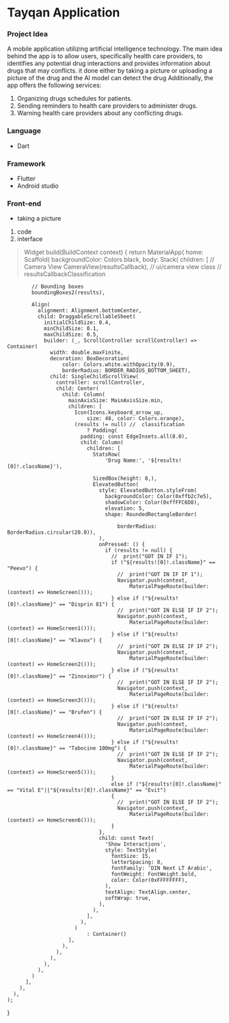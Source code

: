 # Tayqan Application
### Project Idea
A mobile application utilizing artificial intelligence technology. The main idea behind the app is to allow users, specifically health care providers, to identifies any potential drug interactions and provides information about drugs that may conflicts. it done either by taking a picture or uploading a picture of the drug and the AI model can detect the drug Additionally, the app offers the following services:
1. Organizing drugs schedules for patients.
2. Sending reminders to health care providers to administer drugs.
3. Warning health care providers about any conflicting drugs.


### Language
* Dart

### Framework
* Flutter
* Android studio

### Front-end
* taking a picture
1. code
2. interface

>   Widget build(BuildContext context) {
    return MaterialApp(
      home: Scaffold(
        backgroundColor: Colors.black,
        body: Stack(
          children: <Widget>[
            // Camera View
            CameraView(resultsCallback), // ui/camera view class // resultsCallbackClassification

            // Bounding boxes
            boundingBoxes2(results),

            Align(
              alignment: Alignment.bottomCenter,
              child: DraggableScrollableSheet(
                initialChildSize: 0.4,
                minChildSize: 0.1,
                maxChildSize: 0.5,
                builder: (_, ScrollController scrollController) => Container(
                  width: double.maxFinite,
                  decoration: BoxDecoration(
                      color: Colors.white.withOpacity(0.9),
                      borderRadius: BORDER_RADIUS_BOTTOM_SHEET),
                  child: SingleChildScrollView(
                    controller: scrollController,
                    child: Center(
                      child: Column(
                        mainAxisSize: MainAxisSize.min,
                        children: [
                          Icon(Icons.keyboard_arrow_up,
                              size: 48, color: Colors.orange),
                          (results != null) //  classification
                              ? Padding(
                            padding: const EdgeInsets.all(8.0),
                            child: Column(
                              children: [
                                StatsRow(
                                    'Drug Name:', '${results![0]!.className}'),

                                SizedBox(height: 8,),
                                ElevatedButton(
                                  style: ElevatedButton.styleFrom(
                                    backgroundColor: Color(0xffb2c7e5),
                                    shadowColor: Color(0xffFFC6D8),
                                    elevation: 5,
                                    shape: RoundedRectangleBorder(
                                  
                                        borderRadius: BorderRadius.circular(20.0)),
                                  ),
                                  onPressed: () {
                                    if (results != null) {
                                      //  print("GOT IN IF 1");
                                      if ("${results![0]!.className}" == "Peevo") {
                                        //  print("GOT IN IF IF 1");
                                        Navigator.push(context,
                                            MaterialPageRoute(builder: (context) => HomeScreen()));
                                      } else if ("${results![0]!.className}" == "Disprin 81") {
                                        //  print("GOT IN ELSE IF IF 2");
                                        Navigator.push(context,
                                            MaterialPageRoute(builder: (context) => HomeScreen1()));
                                      } else if ("${results![0]!.className}" == "Klavox") {
                                        //  print("GOT IN ELSE IF IF 2");
                                        Navigator.push(context,
                                            MaterialPageRoute(builder: (context) => HomeScreen2()));
                                      } else if ("${results![0]!.className}" == "Zinoximor") {
                                        //  print("GOT IN ELSE IF IF 2");
                                        Navigator.push(context,
                                            MaterialPageRoute(builder: (context) => HomeScreen3()));
                                      } else if ("${results![0]!.className}" == "Brufen") {
                                        //  print("GOT IN ELSE IF IF 2");
                                        Navigator.push(context,
                                            MaterialPageRoute(builder: (context) => HomeScreen4()));
                                      } else if ("${results![0]!.className}" == "Tabocine 100mg") {
                                        //  print("GOT IN ELSE IF IF 2");
                                        Navigator.push(context,
                                            MaterialPageRoute(builder: (context) => HomeScreen5()));
                                      }
                                      else if ("${results![0]!.className}" == "Vital E"||"${results![0]!.className}" == "Evit")
                                      {
                                        //  print("GOT IN ELSE IF IF 2");
                                        Navigator.push(context,
                                            MaterialPageRoute(builder: (context) => HomeScreen6()));
                                      }
                                  },
                                  child: const Text(
                                    'Show Interactions',
                                    style: TextStyle(
                                      fontSize: 15,
                                      letterSpacing: 0,
                                      fontFamily: 'DIN Next LT Arabic',
                                      fontWeight: FontWeight.bold,
                                      color: Color(0xFFFFFFFF),
                                    ),
                                    textAlign: TextAlign.center,
                                    softWrap: true,
                                  ),
                                ),
                              ],
                            ),
                          )
                              : Container()
                        ],
                      ),
                    ),
                  ),
                ),
              ),
            )
          ],
        ),
      ),
    );
  }
